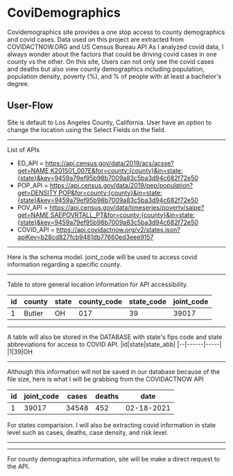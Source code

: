 # CoviDemographics
Covidemographics site provides a one stop access to county demographics and covid cases. Data used on this project are extracted from COVIDACTNOW.ORG and US Census Bureau API
As I analyzed covid data, I always wonder about the factors that could be driving covid cases in one county vs the other. On this site, Users can not only see the covid cases and deaths but also view county demographics including population, population density, poverty (%), and % of people with at least a bachelor's degree.

## User-Flow
Site is default to Los Angeles County, California. User have an option to change the location using the Select Fields on the field. 
___
List of APIs
- ED_API = https://api.census.gov/data/2019/acs/acsse?get=NAME,K201501_007E&for=county:{county}&in=state:{state}&key=9459a79ef95b98b7009a83c5ba3d94c682f72e50
- POP_API = https://api.census.gov/data/2019/pep/population?get=DENSITY,POP&for=county:{county}&in=state:{state}&key=9459a79ef95b98b7009a83c5ba3d94c682f72e50
- POV_API = https://api.census.gov/data/timeseries/poverty/saipe?get=NAME,SAEPOVRTALL_PT&for=county:{county}&in=state:{state}&key=9459a79ef95b98b7009a83c5ba3d94c682f72e50
- COVID_API = https://api.covidactnow.org/v2/states.json?apiKey=b28cd827fcb9481db77660ed3eee9157

___
Here is the schema model. joint_code will be used to access covid information regarding a specific county. 
____
Table to store general location information for API accessibility.

|id|county|state|__county_code__|state_code|__joint_code__
|--|------|-----|-----------|----------|----------
|1|Butler|OH|017|39|39017
___

A table will also be stored in the DATABASE with state's fips code and state abbreviations for access to COVID API. 
|id|state|state_abb|
|--|------|-----|
|1|39|OH

___
 Although this information will not be saved in our database because of the file size, here is what I will be grabbing from the COVIDACTNOW API
 
  |id|__joint_code__|cases|deaths|date|
  |--|------|-----|-----------|----
  |1|39017|34548|452|02-18-2021

  For states comparision. I will also be extracting covid information in state level such as cases, deaths, case density, and risk level. 
 ____
 ____
 
  For county demographics information, site will be make a direct request to the API. 
